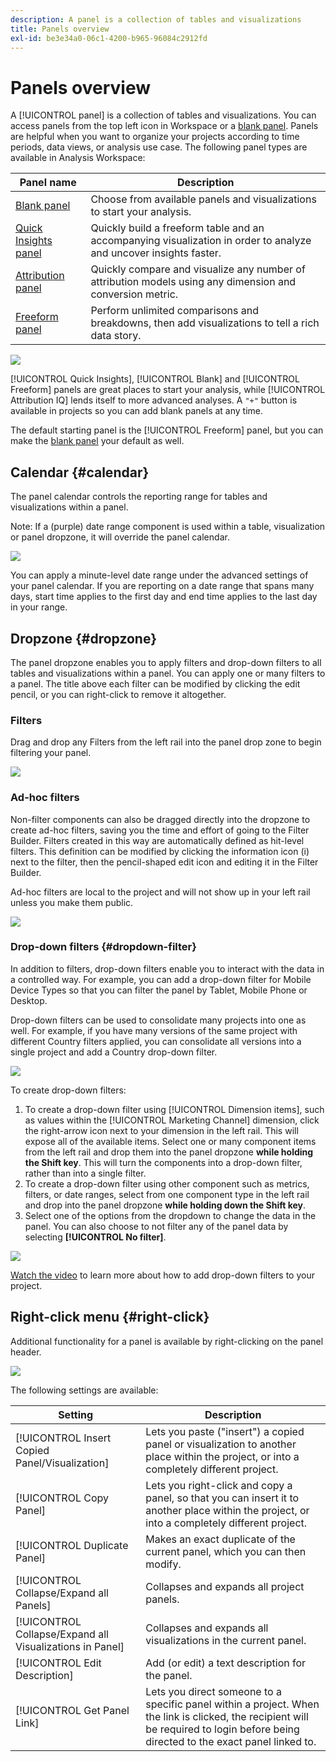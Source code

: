 ```yaml
---
description: A panel is a collection of tables and visualizations
title: Panels overview
exl-id: be3e34a0-06c1-4200-b965-96084c2912fd
---
```

# Panels overview

A [!UICONTROL panel] is a collection of tables and visualizations. You can access panels from the top left icon in Workspace or a [blank panel](/help/analysis-workspace/c-panels/blank-panel.md). Panels are helpful when you want to organize your projects according to time periods, data views, or analysis use case. The following panel types are available in Analysis Workspace:

| Panel name | Description |
| --- | --- |
| [Blank panel](/help/analysis-workspace/c-panels/blank-panel.md) | Choose from available panels and visualizations to start your analysis. |
| [Quick Insights panel](quickinsight.md) | Quickly build a freeform table and an accompanying visualization in order to analyze and uncover insights faster. |
| [Attribution panel](attribution.md) | Quickly compare and visualize any number of attribution models using any dimension and conversion metric. |
| [Freeform panel](freeform-panel.md) | Perform unlimited comparisons and breakdowns, then add visualizations to tell a rich data story. |

![](assets/panel-overview.png)

[!UICONTROL Quick Insights], [!UICONTROL Blank] and [!UICONTROL Freeform] panels are great places to start your analysis, while [!UICONTROL Attribution IQ] lends itself to more advanced analyses. A `"+"` button is available in projects so you can add blank panels at any time.

The default starting panel is the [!UICONTROL Freeform] panel, but you can make the [blank panel](/help/analysis-workspace/c-panels/blank-panel.md) your default as well.

## Calendar {#calendar}

The panel calendar controls the reporting range for tables and visualizations within a panel. 

Note: If a (purple) date range component is used within a table, visualization or panel dropzone, it will override the panel calendar.

![](assets/panel-calendar.png)

You can apply a minute-level date range under the advanced settings of your panel calendar. If you are reporting on a date range that spans many days, start time applies to the first day and end time applies to the last day in your range.

## Dropzone {#dropzone}

The panel dropzone enables you to apply filters and drop-down filters to all tables and visualizations within a panel. You can apply one or many filters to a panel. The title above each filter can be modified by clicking the edit pencil, or you can right-click to remove it altogether.

### Filters

Drag and drop any Filters from the left rail into the panel drop zone to begin filtering your panel.

![](assets/segment-filter.png)

### Ad-hoc filters

Non-filter components can also be dragged directly into the dropzone to create ad-hoc filters, saving you the time and effort of going to the Filter Builder. Filters created in this way are automatically defined as hit-level filters. This definition can be modified by clicking the information icon (i) next to the filter, then the pencil-shaped edit icon and editing it in the Filter Builder. 

Ad-hoc filters are local to the project and will not show up in your left rail unless you make them public.

![](assets/adhoc-segment-filter.png)

### Drop-down filters {#dropdown-filter}

In addition to filters, drop-down filters enable you to interact with the data in a controlled way. For example, you can add a drop-down filter for Mobile Device Types so that you can filter the panel by Tablet, Mobile Phone or Desktop. 

Drop-down filters can be used to consolidate many projects into one as well. For example, if you have many versions of the same project with different Country filters applied, you can consolidate all versions into a single project and add a Country drop-down filter.

![](assets/dropdown-filter-intro.png)

To create drop-down filters:

1. To create a drop-down filter using [!UICONTROL Dimension items], such as values within the [!UICONTROL Marketing Channel] dimension, click the right-arrow icon next to your dimension in the left rail. This will expose all of the available items. Select one or many component items from the left rail and drop them into the panel dropzone **while holding the Shift key**. This will turn the components into a drop-down filter, rather than into a single filter. 
1. To create a drop-down filter using other component such as metrics, filters, or date ranges, select from one component type in the left rail and drop into the panel dropzone **while holding down the Shift key**. 
1. Select one of the options from the dropdown to change the data in the panel. You can also choose to not filter any of the panel data by selecting **[!UICONTROL No filter]**. 

![](assets/create-dropdown.png)

[Watch the video](https://experienceleague.adobe.com/docs/analytics-learn/tutorials/analysis-workspace/using-panels/using-panels-to-organize-your-analysis-workspace-projects.html) to learn more about how to add drop-down filters to your project.

## Right-click menu {#right-click}

Additional functionality for a panel is available by right-clicking on the panel header. 

![](assets/right-click-menu.png)

The following settings are available:

| Setting | Description |
| --- | --- |
| [!UICONTROL Insert Copied Panel/Visualization] | Lets you paste ("insert") a copied panel or visualization to another place within the project, or into a completely different project.|
| [!UICONTROL Copy Panel] | Lets you right-click and copy a panel, so that you can insert it to another place within the project, or into a completely different project.|
| [!UICONTROL Duplicate Panel] | Makes an exact duplicate of the current panel, which you can then modify. |
| [!UICONTROL Collapse/Expand all Panels] | Collapses and expands all project panels. |
| [!UICONTROL Collapse/Expand all Visualizations in Panel] | Collapses and expands all visualizations in the current panel. |
| [!UICONTROL Edit Description] | Add (or edit) a text description for the panel. |
| [!UICONTROL Get Panel Link] | Lets you direct someone to a specific panel within a project. When the link is clicked, the recipient will be required to login before being directed to the exact panel linked to. |
